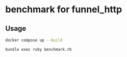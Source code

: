 # benchmark for funnel_http
## Usage
```bash
docker compose up --build
```

```bash
bundle exec ruby benchmark.rb
```
